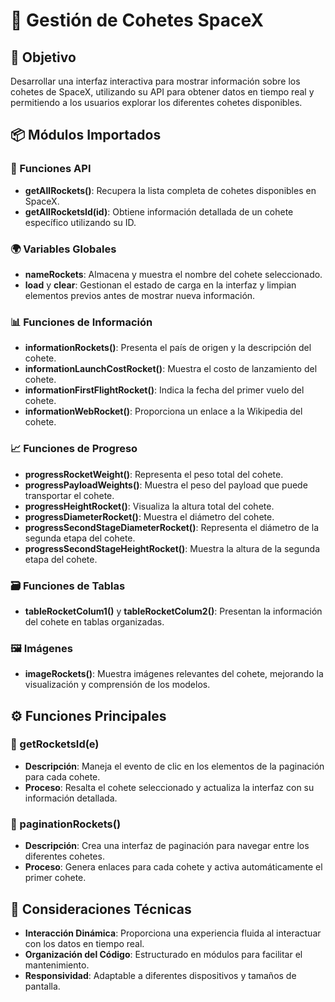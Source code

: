 # 🚀 Gestión de Cohetes SpaceX

## 🎯 Objetivo
Desarrollar una interfaz interactiva para mostrar información sobre los cohetes de SpaceX, utilizando su API para obtener datos en tiempo real y permitiendo a los usuarios explorar los diferentes cohetes disponibles.

## 📦 Módulos Importados

### 🔌 Funciones API
- **getAllRockets()**: Recupera la lista completa de cohetes disponibles en SpaceX.
- **getAllRocketsId(id)**: Obtiene información detallada de un cohete específico utilizando su ID.

### 🌍 Variables Globales
- **nameRockets**: Almacena y muestra el nombre del cohete seleccionado.
- **load** y **clear**: Gestionan el estado de carga en la interfaz y limpian elementos previos antes de mostrar nueva información.

### 📊 Funciones de Información
- **informationRockets()**: Presenta el país de origen y la descripción del cohete.
- **informationLaunchCostRocket()**: Muestra el costo de lanzamiento del cohete.
- **informationFirstFlightRocket()**: Indica la fecha del primer vuelo del cohete.
- **informationWebRocket()**: Proporciona un enlace a la Wikipedia del cohete.

### 📈 Funciones de Progreso
- **progressRocketWeight()**: Representa el peso total del cohete.
- **progressPayloadWeights()**: Muestra el peso del payload que puede transportar el cohete.
- **progressHeightRocket()**: Visualiza la altura total del cohete.
- **progressDiameterRocket()**: Muestra el diámetro del cohete.
- **progressSecondStageDiameterRocket()**: Representa el diámetro de la segunda etapa del cohete.
- **progressSecondStageHeightRocket()**: Muestra la altura de la segunda etapa del cohete.

### 🗃️ Funciones de Tablas
- **tableRocketColum1()** y **tableRocketColum2()**: Presentan la información del cohete en tablas organizadas.

### 🖼️ Imágenes
- **imageRockets()**: Muestra imágenes relevantes del cohete, mejorando la visualización y comprensión de los modelos.

## ⚙️ Funciones Principales

### 📜 getRocketsId(e)
- **Descripción**: Maneja el evento de clic en los elementos de la paginación para cada cohete.
- **Proceso**: Resalta el cohete seleccionado y actualiza la interfaz con su información detallada.

### 📖 paginationRockets()
- **Descripción**: Crea una interfaz de paginación para navegar entre los diferentes cohetes.
- **Proceso**: Genera enlaces para cada cohete y activa automáticamente el primer cohete.

## 📝 Consideraciones Técnicas
- **Interacción Dinámica**: Proporciona una experiencia fluida al interactuar con los datos en tiempo real.
- **Organización del Código**: Estructurado en módulos para facilitar el mantenimiento.
- **Responsividad**: Adaptable a diferentes dispositivos y tamaños de pantalla.


